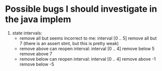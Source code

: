 # Possible bugs I should investigate in the java implem

1. state intervals:
    * remove all but seems incorrect to me:
        interval [0 .. 5]
        remove all but 7 (there is an assert stmt, but this is pretty weak)
    * remove above can reopen interval:
        interval [0 .. 4]
        remove below 5
        remove above 7
    * remove below can reopen interval:
        interval [0 .. 4]
        remove above -1
        remove below -5
